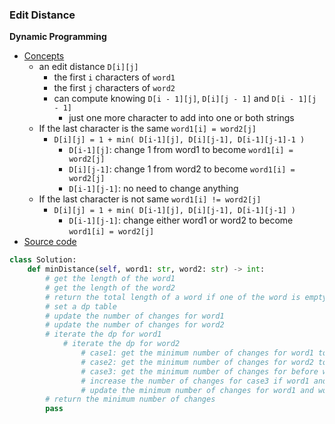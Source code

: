 ### Edit Distance

**Dynamic Programming**
- [Concepts](images/dp.png)
    - an edit distance `D[i][j]`
        - the first `i` characters of `word1`
        - the first `j` characters of `word2`
        - can compute knowing `D[i - 1][j]`, `D[i][j - 1]` and `D[i - 1][j - 1]`
            - just one more character to add into one or both strings 
    - If the last character is the same `word1[i] = word2[j]`
        - `D[i][j] = 1 + min( D[i-1][j], D[i][j-1], D[i-1][j-1]-1 )`
            - `D[i-1][j]`: change 1 from word1 to become `word1[i] = word2[j]` 
            - `D[i][j-1]`: change 1 from word2 to become `word1[i] = word2[j]`  
            - `D[i-1][j-1]`: no need to change anything 
    - If the last character is not same `word1[i] != word2[j]`
        - `D[i][j] = 1 + min( D[i-1][j], D[i][j-1], D[i-1][j-1] )`
            - `D[i-1][j-1]`: change either word1 or word2 to become `word1[i] = word2[j]` 
- [Source code](source/dp.py)

```python
class Solution:
    def minDistance(self, word1: str, word2: str) -> int:
        # get the length of the word1
        # get the length of the word2 
        # return the total length of a word if one of the word is empty
        # set a dp table
        # update the number of changes for word1
        # update the number of changes for word2
        # iterate the dp for word1  
            # iterate the dp for word2
                # case1: get the minimum number of changes for word1 to become word2
                # case2: get the minimum number of changes for word2 to become word1
                # case3: get the minimum number of changes for before word1 and word2 changes   
                # increase the number of changes for case3 if word1 and word2 are not equal
                # update the minimum number of changes for word1 and word2 become equal 
        # return the minimum number of changes
        pass
```